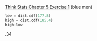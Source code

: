 [Think Stats Chapter 5 Exercise 1](http://greenteapress.com/thinkstats2/html/thinkstats2006.html#toc50) (blue men)

```python
low = dist.cdf(177.8)
high = dist.cdf(185.4)
high-low
```
.34
